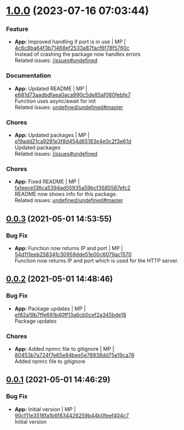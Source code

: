 <a name="1.0.0"></a>
 
# [1.0.0](https://github.com/admiralcloud/ac-ping-connector/compare/v0.0.3..v1.0.0) (2023-07-16 07:03:44)


### Feature

* **App:** Improved handling if port is in use | MP | [4c6c8ba64f3b71468ef2533a87facf6f78f5760c](https://github.com/admiralcloud/ac-ping-connector/commit/4c6c8ba64f3b71468ef2533a87facf6f78f5760c)    
Instead of crashing the package now handles errors  
Related issues: [/issues#undefined](https://github.com//issues/undefined)
### Documentation

* **App:** Updated README | MP | [e681d73aadbdfaea0aca990c5de85af080febfe7](https://github.com/admiralcloud/ac-ping-connector/commit/e681d73aadbdfaea0aca990c5de85af080febfe7)    
Function uses async/await for init  
Related issues: [undefined/undefined#master](undefined/browse/master)
### Chores

* **App:** Updated packages | MP | [e19add21ca9281e3f8d454d65183e4e0c2f3e61d](https://github.com/admiralcloud/ac-ping-connector/commit/e19add21ca9281e3f8d454d65183e4e0c2f3e61d)    
Updated packages  
Related issues: [/issues#undefined](https://github.com//issues/undefined)
### Chores

* **App:** Fixed README | MP | [fa1eece136ca5394ad55935a59bcf3585587efc2](https://github.com/admiralcloud/ac-ping-connector/commit/fa1eece136ca5394ad55935a59bcf3585587efc2)    
README now shows info for this package.  
Related issues: [undefined/undefined#master](undefined/browse/master)
<a name="0.0.3"></a>

## [0.0.3](https://github.com/admiralcloud/ac-ping-connector/compare/v0.0.2..v0.0.3) (2021-05-01 14:53:55)


### Bug Fix

* **App:** Function now returns IP and port | MP | [54d111eeb25834fc30959dde51e00c6079ac1570](https://github.com/admiralcloud/ac-ping-connector/commit/54d111eeb25834fc30959dde51e00c6079ac1570)    
Function now returns IP and port which is used for the HTTP server.
<a name="0.0.2"></a>

## [0.0.2](https://github.com/admiralcloud/ac-ping-connector/compare/v0.0.1..v0.0.2) (2021-05-01 14:48:46)


### Bug Fix

* **App:** Package updates | MP | [ef82a19b7ffe691b40ff13a6cb0cef2a345bde18](https://github.com/admiralcloud/ac-ping-connector/commit/ef82a19b7ffe691b40ff13a6cb0cef2a345bde18)    
Package updates
### Chores

* **App:** Added npmrc file to gitignore | MP | [80453b7a724f7e65e84bee5e78938dd75e19ca78](https://github.com/admiralcloud/ac-ping-connector/commit/80453b7a724f7e65e84bee5e78938dd75e19ca78)    
Added npmrc file to gitignore
<a name="0.0.1"></a>

## [0.0.1](https://github.com/admiralcloud/ac-ping-connector/compare/..v0.0.1) (2021-05-01 14:46:29)


### Bug Fix

* **App:** Initial version | MP | [90cf11e3516fa1b6f834426259b44b0feef404c7](https://github.com/admiralcloud/ac-ping-connector/commit/90cf11e3516fa1b6f834426259b44b0feef404c7)    
Initial version

